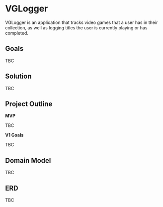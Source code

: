 # VGLogger

VGLogger is an application that tracks video games that a user has in their collection, as well as logging titles the user is currently playing or has completed.

## Goals

TBC

## Solution

TBC

## Project Outline

**MVP**

TBC

**V1 Goals**

TBC

## Domain Model

TBC

## ERD 

TBC
